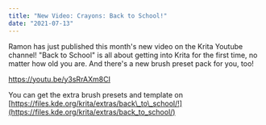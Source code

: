 ```yaml
---
title: "New Video: Crayons: Back to School!"
date: "2021-07-13"
---
```


Ramon has just published this month's new video on the Krita Youtube channel! "Back to School" is all about getting into Krita for the first time, no matter how old you are. And there's a new brush preset pack for you, too!

https://youtu.be/y3sRrAXm8CI

You can get the extra brush presets and template on [https://files.kde.org/krita/extras/back\_to\_school/!](https://files.kde.org/krita/extras/back_to_school/)
